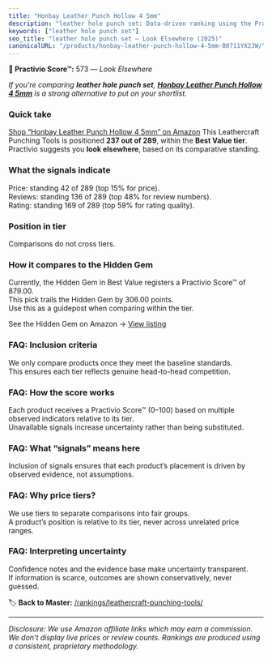 ```yaml
---
title: "Honbay Leather Punch Hollow 4 5mm"
description: "leather hole punch set: Data-driven ranking using the Practivio Score™. Positioned by quality, value, demand, findability, momentum."
keywords: ["leather hole punch set"]
seo_title: "leather hole punch set — Look Elsewhere (2025)"
canonicalURL: "/products/honbay-leather-punch-hollow-4-5mm-B0711YX2JW/"
---
```


**🚫 Practivio Score™:** 573 — _Look Elsewhere_


*If you're comparing **leather hole punch set**, **[Honbay Leather Punch Hollow 4 5mm](https://www.amazon.com/dp/B0711YX2JW?tag=practivio-20)** is a strong alternative to put on your shortlist.*
### Quick take
[Shop “Honbay Leather Punch Hollow 4 5mm” on Amazon](https://www.amazon.com/dp/B0711YX2JW?tag=practivio-20)
This Leathercraft Punching Tools is positioned **237 out of 289**, within the **Best Value tier**.  
Practivio suggests you **look elsewhere**, based on its comparative standing.

### What the signals indicate
Price: standing 42 of 289 (top 15% for price).  
Reviews: standing 136 of 289 (top 48% for review numbers).  
Rating: standing 169 of 289 (top 59% for rating quality).  

### Position in tier
Comparisons do not cross tiers.

### How it compares to the Hidden Gem
Currently, the Hidden Gem in Best Value registers a Practivio Score™ of 879.00.  
This pick trails the Hidden Gem by 306.00 points.  
Use this as a guidepost when comparing within the tier.  

See the Hidden Gem on Amazon → [View listing](https://www.amazon.com/dp/B06ZXYSCYZ?tag=practivio-20)

### FAQ: Inclusion criteria
We only compare products once they meet the baseline standards.  
This ensures each tier reflects genuine head-to-head competition.

### FAQ: How the score works
Each product receives a Practivio Score™ (0–100) based on multiple observed indicators relative to its tier.  
Unavailable signals increase uncertainty rather than being substituted.

### FAQ: What “signals” means here
Inclusion of signals ensures that each product’s placement is driven by observed evidence, not assumptions.

### FAQ: Why price tiers?
We use tiers to separate comparisons into fair groups.  
A product’s position is relative to its tier, never across unrelated price ranges.

### FAQ: Interpreting uncertainty
Confidence notes and the evidence base make uncertainty transparent.  
If information is scarce, outcomes are shown conservatively, never guessed.


🏷️ **Back to Master:** [/rankings/leathercraft-punching-tools/](/rankings/leathercraft-punching-tools/)

---
_Disclosure: We use Amazon affiliate links which may earn a commission. We don’t display live prices or review counts. Rankings are produced using a consistent, proprietary methodology._
